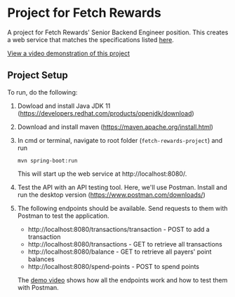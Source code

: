 # Project for Fetch Rewards

A project for Fetch Rewards' Senior Backend Engineer position. This creates a web service that matches the specifications listed [here](https://fetch-hiring.s3.us-east-1.amazonaws.com/points.pdf).

[View a video demonstration of this project](https://www.youtube.com/watch?v=Ympch0Y4RwI)

  

## Project Setup
To run, do the following:

 1. Dowload and install Java JDK 11 (https://developers.redhat.com/products/openjdk/download)
 2. Download and install maven (https://maven.apache.org/install.html)
 3. In cmd or terminal, navigate to root folder (`fetch-rewards-project`) and run
	
		mvn spring-boot:run

	This will start up the web service at http://localhost:8080/.

4. Test the API with an API testing tool. Here, we'll use Postman. Install and run the desktop version (https://www.postman.com/downloads/)
5. The following endpoints should be available. Send requests to them with Postman to test the application.
	* http://localhost:8080/transactions/transaction - POST to add a transaction
	* http://localhost:8080/transactions - GET to retrieve all transactions 
	* http://localhost:8080/balance - GET to retrieve all payers' point balances
	* http://localhost:8080/spend-points - POST to spend points

	 The [demo video](https://www.youtube.com/watch?v=Ympch0Y4RwI) shows how all the endpoints work and how to test them with Postman.